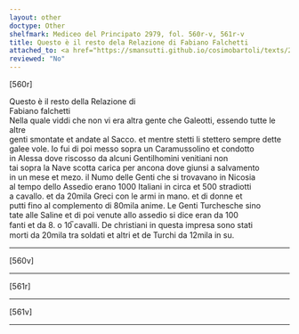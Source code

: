 ```yaml
---
layout: other
doctype: Other
shelfmark: Mediceo del Principato 2979, fol. 560r-v, 561r-v
title: Questo è il resto dela Relazione di Fabiano Falchetti
attached_to: <a href="https://smansutti.github.io/cosimobartoli/texts/2979_212/">2979_212</a>
reviewed: "No"
---
```


[560r]  
  
  
Questo è il resto della Relazione di  
Fabiano falchetti  
Nella quale viddi che non vi era altra gente che Galeotti, essendo tutte le altre  
genti smontate et andate al Sacco. et mentre stetti li stettero sempre dette  
galee vole. Io fui di poi messo sopra un Caramussolino et condotto  
in Alessa dove riscosso da alcuni Gentilhomini venitiani non  
tai sopra la Nave scotta carica per ancona dove giunsi a salvamento  
in un mese et mezo. il Numo delle Genti che si trovavano in Nicosia  
al tempo dello Assedio erano 1000 Italiani in circa et 500 stradiotti  
a cavallo. et da 20mila Greci con le armi in mano. et di donne et  
putti fino al complemento di 80mila anime. Le Genti Turchesche sino  
tate alle Saline et di poi venute allo assedio si dice eran da 100  
fanti et da 8. o 10̅ cavalli. De christiani in questa impresa sono stati  
morti da 20mila tra soldati et altri et de Turchi da 12mila in su.  
  
---  

[560v]  
  
  
  
---  

[561r]  
  
  
  
---  

[561v]  
  
  
  
---  

